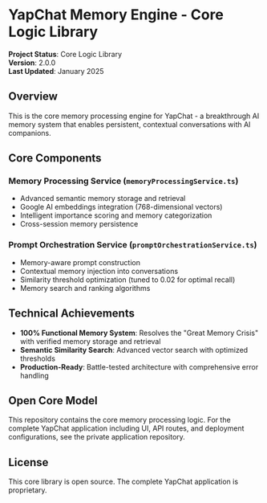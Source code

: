 # YapChat Memory Engine - Core Logic Library

**Project Status**: Core Logic Library  
**Version**: 2.0.0  
**Last Updated**: January 2025

## Overview

This is the core memory processing engine for YapChat - a breakthrough AI memory system that enables persistent, contextual conversations with AI companions.

## Core Components

### Memory Processing Service (`memoryProcessingService.ts`)
- Advanced semantic memory storage and retrieval
- Google AI embeddings integration (768-dimensional vectors)
- Intelligent importance scoring and memory categorization
- Cross-session memory persistence

### Prompt Orchestration Service (`promptOrchestrationService.ts`)  
- Memory-aware prompt construction
- Contextual memory injection into conversations
- Similarity threshold optimization (tuned to 0.02 for optimal recall)
- Memory search and ranking algorithms

## Technical Achievements

- **100% Functional Memory System**: Resolves the "Great Memory Crisis" with verified memory storage and retrieval
- **Semantic Similarity Search**: Advanced vector search with optimized thresholds
- **Production-Ready**: Battle-tested architecture with comprehensive error handling

## Open Core Model

This repository contains the core memory processing logic. For the complete YapChat application including UI, API routes, and deployment configurations, see the private application repository.

## License

This core library is open source. The complete YapChat application is proprietary.
